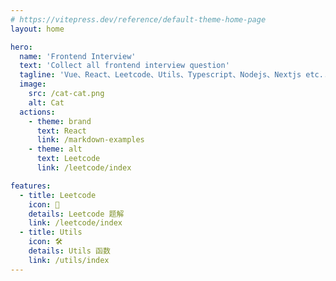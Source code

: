 ```yaml
---
# https://vitepress.dev/reference/default-theme-home-page
layout: home

hero:
  name: 'Frontend Interview'
  text: 'Collect all frontend interview question'
  tagline: 'Vue、React、Leetcode、Utils、Typescript、Nodejs、Nextjs etc...'
  image:
    src: /cat-cat.png
    alt: Cat
  actions:
    - theme: brand
      text: React
      link: /markdown-examples
    - theme: alt
      text: Leetcode
      link: /leetcode/index

features:
  - title: Leetcode
    icon: 🖖
    details: Leetcode 题解
    link: /leetcode/index
  - title: Utils
    icon: 🛠️
    details: Utils 函数
    link: /utils/index
---
```

